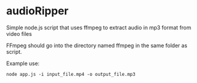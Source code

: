 # audioRipper
Simple node.js script that uses ffmpeg to extract audio in mp3 format from video files

FFmpeg should go into the directory named ffmpeg in the same folder as script.

Example use:
```
node app.js -i input_file.mp4 -o output_file.mp3
```
